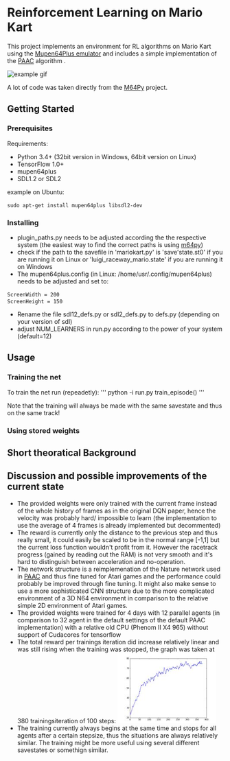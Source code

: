 # Reinforcement Learning on Mario Kart

This project implements an environment for RL algorithms on Mario Kart using the [Mupen64Plus emulator](https://github.com/mupen64plus) and includes a simple implementation of the [PAAC](https://github.com/Alfredvc/paac) algorithm .

![example gif](readme_files/example.gif "exampleGif")

A lot of code was taken directly from the [M64Py](https://github.com/mupen64plus/mupen64plus-ui-python) project.

## Getting Started

### Prerequisites

Requirements:
* Python 3.4+ (32bit version in Windows, 64bit version on Linux)
* TensorFlow 1.0+
* mupen64plus
* SDL1.2 or SDL2

example on Ubuntu:
```
sudo apt-get install mupen64plus libsdl2-dev
```

### Installing

* plugin_paths.py needs to be adjusted according the the respective system (the easiest way to find the correct paths is using [m64py](http://m64py.sourceforge.net/))
* check if the path to the savefile in 'mariokart.py' is 'save'state.st0' if you are running it on Linux or 'luigi_raceway_mario.state' if you are running it on Windows
* The mupen64plus.config (in Linux: /home/usr/.config/mupen64plus) needs to be adjusted and set to:

```
ScreenWidth = 200
ScreenHeight = 150
```
* Rename the file sdl12_defs.py or sdl2_defs.py to defs.py (depending on your version of sdl)
* adjust NUM_LEARNERS in run.py according to the power of your system (default=12)

## Usage
### Training the net

To train the net run (repeadetly):
'''
python -i run.py
train_episode()
'''

Note that the training will always be made with the same savestate and thus on the same track!
### Using stored weights

## Short theoratical Background

## Discussion and possible improvements of the current state
* The provided weights were only trained with the current frame instead of the whole history of frames as in the original DQN paper, hence the velocity was probably hard/ impossible to learn (the implementation to use the average of 4 frames is already implemented but decommented)
* The reward is currently only the distance to the previous step and thus really small, it could easily be scaled to be in the normal range [-1,1] but the current loss function wouldn't profit from it. However the racetrack progress (gained by reading out the RAM) is not very smooth and it's hard to distinguish between acceleration and no-operation.
* The network structure is a reimplemenation of the Nature network used in [PAAC](https://github.com/Alfredvc/paac) and thus fine tuned for Atari games and the performance could probably be improved through fine tuning. It might also make sense to use a more sophisticated CNN structure due to the more complicated environment of a 3D N64 environment in comparison to the relative simple 2D environment of Atari games.
* The provided weights were trained for 4 days with 12 parallel agents (in comparison to 32 agent in the default settings of the default PAAC implementation) with a relative old CPU (Phenom II X4 965) without support of Cudacores for tensorflow
* The total reward per trainings iteration did increase relatively linear and was still rising when the training was stopped, the graph was taken at 380 trainingsiteration of 100 steps:
![totalRewardGraph jpeg](readme_files/totalRewardGraph.jpeg "totalRewardGraph")
* The training currently always begins at the same time and stops for all agents after a certain stepsize, thus the situations are always relatively similar. The training might be more useful using several different savestates or somethign similar.

